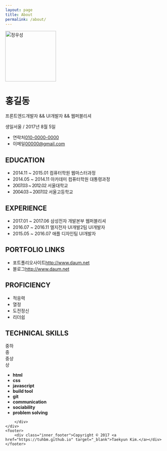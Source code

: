 ```yaml
---
layout: page
title: About
permalink: /about/
---
```


<html lang="ko">
<head>
<meta charset="UTF-8">
<title>조수현 이력서</title>
<link rel="stylesheet" href="css/default.min.css">
</head>
<body>

<div id="wrap">
    <div id="oneIntro" class="cont_intro">
        <div class="inner_intro">
            <div class="area_profile">
                <div class="box_info">
                    <div class="my_photo">
                        <span>
                            <img src="img/11.jpg" style="width:160px;" alt="정우성">
                        </span>
                    </div>
                    <div class="my_info">
                        <h1>홍길동</h1>
                        <p class="job">프론트엔드개발자 && UI개발자 && 웹퍼블리셔</p>
                        <p class="birth"><span class="ico_s icon_ico_location">생일</span><span class="txt_s">서울 / 2017년 8월 5일</span></p>
                    </div>
                </div>
                <div class="box_contact">
                    <ul>
                        <li><span class="ico_s icon_ico_phone">연락처</span><a href="tel:010-0000-0000" class="link_phone"><span class="txt_s">010-0000-0000</span></a></li>
                        <li><span class="ico_s icon_ico_email">이메일</span><a href="mailto:00000@gmail.com" class="link_email"><span class="txt_s">00000@gmail.com</span></a></li>
                    </ul>
                </div>
            </div>
            <div class="area_edu">
                <h2><span class="ico_s icon_ico_edu"></span><span class="txt_s">EDUCATION</span></h2>
                <ul>
                    <li><!-- list를 추가하면 first-child와 last-child를 제외한 나머지 중간은 background-image가 다릅니다 -->
                        <span class="txt_date">2014.11 ~ 2015.01</span>
                        <span class="txt_info">컴퓨터학원 웹마스터과정</span>
                    </li>
                    <li>
                        <span class="txt_date">2014.05 ~ 2014.11</span>
                        <span class="txt_info">아카데미 컴퓨터학원 대통령과정</span>
                    </li>
                    <li>
                        <span class="txt_date" style="letter-spacing: -1px;">2007.03 ~ 2012.02</span>
                        <span class="txt_info">서울대학교</span>
                    </li>
                    <li>
                        <span class="txt_date" style="letter-spacing: -1px;">2004.03 ~ 2007.02</span>
                        <span class="txt_info">서울고등학교</span>
                    </li>
                </ul>
            </div>
            <div class="area_career">
                <h2><span class="ico_s icon_ico_career"></span><span class="txt_s">EXPERIENCE</span></h2>
                <ul>
                    <li>
                        <span class="txt_date">2017.01 ~ 2017.06</span>
                        <span class="txt_info">삼성전자</span>
                        <span class="txt_sub">개발본부 웹퍼블리셔</span>
                    </li>
                    <li>
                        <span class="txt_date">2016.07 ~ 2016.11</span>
                        <span class="txt_info">엘지전자</span>
                        <span class="txt_sub">UI개발2팀 UI개발자</span>
                    </li>
                    <li>
                        <span class="txt_date">2015.05 ~ 2016.07</span>
                        <span class="txt_info">애플</span>
                        <span class="txt_sub">디자인팀 UI개발자</span>
                    </li>
                </ul>
            </div>
            <div class="area_portfolio">
                <h2><span class="txt_s">PORTFOLIO LINKS</span></h2>
                <ul>
                    <li><span class="ico_s icon_ico_portfolio">포트폴리오사이트</span><a href="http://www.daum.net" target="_blank"><span class="txt_s">http://www.daum.net</span></a></li>
                    <li><span class="ico_s icon_ico_blog">블로그</span><a href="http://www.naver.com" target="_blank"><span class="txt_s">http://www.daum.net</span></a></li>
                </ul>
            </div>
        </div>
    </div>
    <div id="oneSkill" class="cont_skill">
        <div class="inner_skill">
            <div class="area_proficiency">
                <h2><span class="txt_s">PROFICIENCY</span></h2>
                <div class="box_proficiency">
                    <div class="inner_list">
                        <ul>
                            <li>적응력 <span class="ico_grph"></span></li>
                            <li>열정 <span class="ico_grph"></span></li>
                            <li>도전정신 <span class="ico_grph"></span></li>
                            <li>리더쉽 <span class="ico_grph"></span></li>
                        </ul>
                    </div>
                    <div class="inner_proficiency">
                        <div class="pie" data-start="0" data-value="40"></div>
                        <div class="pie" data-start="145" data-value="25"></div>
                        <div class="pie" data-start="230" data-value="20"></div>
                        <div class="pie" data-start="302" data-value="15"></div> 
                    </div>
                </div>
            </div>
            <div class="area_technical">
                <h2><span class="txt_s">TECHNICAL SKILLS</span></h2>
                <div class="box_technical">
                    <div class="list_standard">
                        <div>중하</div>
                        <div>중</div>
                        <div>중상</div>
                        <div>상</div>
                    </div>
                    <div class="inner_technical">
                        <ul>
                            <li><strong class="tit_technical">html</strong><div class="box_grph"><span  class="ico_grph emph" style="width:85%"></span></div></li>
                            <li><strong class="tit_technical">css</strong><div class="box_grph"><span class="ico_grph emph" style="width:85%"></span></div></li>
                            <li><strong class="tit_technical">javascript</strong><div class="box_grph"><span class="ico_grph emph" style="width:70%"></span></div></li>
                            <li><strong class="tit_technical">build	tool</strong><div class="box_grph"><span class="ico_grph emph" style="width:70%"></span></div></li>
                            <li><strong class="tit_technical">git</strong><div class="box_grph"><span class="ico_grph emph" style="width:65%"></div></span></li>
                            <li><strong class="tit_technical">communication</strong><div class="box_grph"><span class="ico_grph emph" style="width:90%"></span></div></li>
                            <li><strong class="tit_technical">sociability</strong><div class="box_grph"><span class="ico_grph emph" style="width:75%"></span></div></li>
                            <li><strong class="tit_technical">problem solving</strong><div class="box_grph"><span class="ico_grph emph" style="width:80%"></span></div></li>
                        </ul>
                    </div>
                </div>
            </div>

        </div>
    </div>
    <footer>
        <div class="inner_footer">Copyright © 2017 <a href="https://tuhbm.github.io" target="_blank">Taekyun Kim.</a></div>
    </footer>
</div>
</body>
</html>